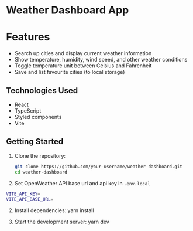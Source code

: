 # Weather Dashboard App

# Features

- Search up cities and display current weather information
- Show temperature, humidity, wind speed, and other weather conditions
- Toggle temperature unit between Celsius and Fahrenheit
- Save and list favourite cities (to local storage)

## Technologies Used

- React
- TypeScript
- Styled components
- Vite

## Getting Started
1. Clone the repository:
   ```bash
   git clone https://github.com/your-username/weather-dashboard.git
   cd weather-dashboard
   ```

2. Set OpenWeather API base url and api key in `.env.local`
```bash
VITE_API_KEY=
VITE_API_BASE_URL=
```

2. Install dependencies:
   yarn install

3. Start the development server:
   yarn dev


